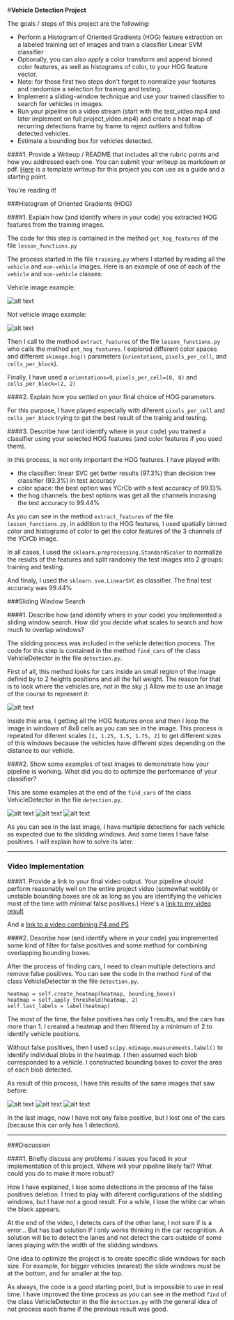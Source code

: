 #**Vehicle Detection Project**

The goals / steps of this project are the following:

* Perform a Histogram of Oriented Gradients (HOG) feature extraction on a labeled training set of images and train a classifier Linear SVM classifier
* Optionally, you can also apply a color transform and append binned color features, as well as histograms of color, to your HOG feature vector. 
* Note: for those first two steps don't forget to normalize your features and randomize a selection for training and testing.
* Implement a sliding-window technique and use your trained classifier to search for vehicles in images.
* Run your pipeline on a video stream (start with the test_video.mp4 and later implement on full project_video.mp4) and create a heat map of recurring detections frame by frame to reject outliers and follow detected vehicles.
* Estimate a bounding box for vehicles detected.

[//]: # (Image References)
[image1]: ./report_images/training_car.png
[image2]: ./report_images/trainig_not_car.png
[image3]: ./report_images/hog-sub.jpg
[image4]: ./report_images/test1.jpg
[image5]: ./report_images/test4.jpg
[image6]: ./report_images/test5.jpg
[image7]: ./report_images/test1_c.jpg
[image8]: ./report_images/test4_c.jpg
[image9]: ./report_images/test5_c.jpg


####1. Provide a Writeup / README that includes all the rubric points and how you addressed each one.  You can submit your writeup as markdown or pdf.  [Here](https://github.com/udacity/CarND-Vehicle-Detection/blob/master/writeup_template.md) is a template writeup for this project you can use as a guide and a starting point.  

You're reading it!

###Histogram of Oriented Gradients (HOG)

####1. Explain how (and identify where in your code) you extracted HOG features from the training images.

The code for this step is contained in the method `get_hog_features` of the file `lesson_functions.py`

The process started in the file `training.py` where I started by reading all the `vehicle` and `non-vehicle` images. Here is an example of one of each of the `vehicle` and `non-vehicle` classes:

Vehicle image example: 

![alt text][image1]

Not vehicle image example: 

![alt text][image2]

Then I call to the method `extract_features` of the file `lesson_functions.py` who calls the method `get_hog_features`. I explored different color spaces and different `skimage.hog()` parameters (`orientations`, `pixels_per_cell`, and `cells_per_block`).

Finally, I have used a `orientations=9`, `pixels_per_cell=(8, 8)` and `cells_per_block=(2, 2)`

####2. Explain how you settled on your final choice of HOG parameters.

For this purpose, I have played especially with diferent `pixels_per_cell` and `cells_per_block` trying to get the best result of the trainig and testing.

####3. Describe how (and identify where in your code) you trained a classifier using your selected HOG features (and color features if you used them).

In this process, is not only important the HOG features. I have played with:

- the classifier: linear SVC get better results (97.3%) than decision tree classifier (93.3%) in test accuracy
- color space: the best option was YCrCb with a test accuracy of 99.13%
- the hog channels: the best options was get all the channels incrasing the test accuracy to 99.44%

As you can see in the method `extract_features` of the file `lesson_functions.py`, in addition to the HOG features, I used spatially binned color and histograms of color to get the color features of the 3 channels of the YCrCb image.

In all cases, I used the `sklearn.preprocessing.StandardScaler` to normalize the results of the features and split randomly the test images into 2 groups: training and testing.

And finaly, I used the `sklearn.svm.LinearSVC` as classifier. The final test accuracy was 99.44%

###Sliding Window Search

####1. Describe how (and identify where in your code) you implemented a sliding window search.  How did you decide what scales to search and how much to overlap windows?

The slidding process was included in the vehicle detection process. The code for this step is contained in the method `find_cars` of the class VehicleDetector in the file `detection.py`.

First of all, this method looks for cars inside an small region of the image definid by to 2 heights positions and all the full weight. The reason for that is to look where the vehicles are, not in the sky ;) Allow me to use an image of the course to represent it:

![alt text][image3]

Inside this area, I getting all the HOG features once and then I loop the image in windows of 8x8 cells as you can see in the image. This process is repeated for diferent scales `[1, 1.25, 1.5, 1.75, 2]` to get different sizes of this windows because the vehicles have different sizes depending on the distance to our vehicle.

####2. Show some examples of test images to demonstrate how your pipeline is working.  What did you do to optimize the performance of your classifier?

This are some examples at the end of the `find_cars` of the class VehicleDetector in the file `detection.py`.

![alt text][image4]
![alt text][image5]
![alt text][image6]


As you can see in the last image, I have multiple detections for each vehicle as expected due to the slidding windows. And some times I have false positives. I will explain how to solve its later.

---

### Video Implementation

####1. Provide a link to your final video output.  Your pipeline should perform reasonably well on the entire project video (somewhat wobbly or unstable bounding boxes are ok as long as you are identifying the vehicles most of the time with minimal false positives.)
Here's a [link to my video result](./project_video_result.mp4)

And a [link to a video combining P4 and P5](./project_video_result_4an5.mp4)


####2. Describe how (and identify where in your code) you implemented some kind of filter for false positives and some method for combining overlapping bounding boxes.

After the process of finding cars, I need to clean multiple detections and remove false positives. You can see the code in the method `find` of the class VehicleDetector in the file `detection.py`.

```
heatmap = self.create_heatmap(heatmap, bounding_boxes)
heatmap = self.apply_threshold(heatmap, 2)
self.last_labels = label(heatmap)
```
The most of the time, the false positives has only 1 results, and the cars has more than 1. I created a heatmap and then filtered by a minimum of 2 to identify vehicle positions.

Without false positives, then I used `scipy.ndimage.measurements.label()` to identify individual blobs in the heatmap. I then assumed each blob corresponded to a vehicle. I constructed bounding boxes to cover the area of each blob detected.  

As result of this process, I have this results of the same images that saw before:

![alt text][image7]
![alt text][image8]
![alt text][image9]

In the last image, now I have not any false positive, but I lost one of the cars (because this car only has 1 detection).

---

###Discussion

####1. Briefly discuss any problems / issues you faced in your implementation of this project.  Where will your pipeline likely fail?  What could you do to make it more robust?

How I have explained, I lose some detections in the process of the false positives deletion. I tried to play with diferent configurations of the slidding windows, but I have not a good result. For a while, I lose the white car when the black appears. 

At the end of the video, I detects cars of the other lane, I not sure if is a error... But has bad solution If I only works thinking in the car recognition. A solution will be to detect the lanes and not detect the cars outside of some lanes playing with the width of the slidding windows.

One idea to optimize the project is to create specific slide windows for each size. For example, for bigger vehicles (nearest) the slide windows must be at the bottom, and for smaller at the top.

As always, the code is a good starting point, but is impossible to use in real time. I have improved the time process as you can see in the method `find` of the class VehicleDetector in the file `detection.py` with the general idea of not process each frame if the previous result was good.

